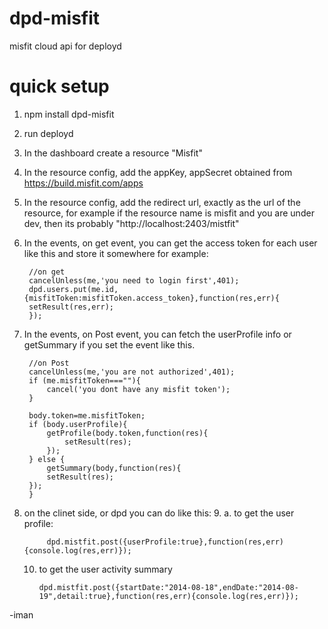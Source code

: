 # dpd-misfit
misfit cloud api for deployd

# quick setup

1. npm install dpd-misfit
2. run deployd
3. In the dashboard create a resource "Misfit"
4. In the resource config, add the appKey, appSecret obtained from https://build.misfit.com/apps
5. In the resource config, add the redirect url, exactly as the url of the resource, for example if the resource name is misfit and you are under dev, then its probably "http://localhost:2403/mistfit"
6. In the events, on get event, you can get the access token for each user like this and store it somewhere
for example: 

	    //on get
		cancelUnless(me,'you need to login first',401);
		dpd.users.put(me.id,{misfitToken:misfitToken.access_token},function(res,err){
	    setResult(res,err);
		});

7. In the events, on Post event, you can fetch the userProfile info or getSummary if you set the event like this.

		//on Post
		cancelUnless(me,'you are not authorized',401);
		if (me.misfitToken===""){
		    cancel('you dont have any misfit token');
		}

		body.token=me.misfitToken;
		if (body.userProfile){
		    getProfile(body.token,function(res){
		        setResult(res);
		    });
		} else {
		    getSummary(body,function(res){
		    setResult(res);
		});
		}

8. on the clinet side, or dpd you can do like this:
	9. a. to get the user profile:
	
			dpd.mistfit.post({userProfile:true},function(res,err){console.log(res,err)});

	10. to get the user activity summary
	
			dpd.mistfit.post({startDate:"2014-08-18",endDate:"2014-08-19",detail:true},function(res,err){console.log(res,err)});


-iman


